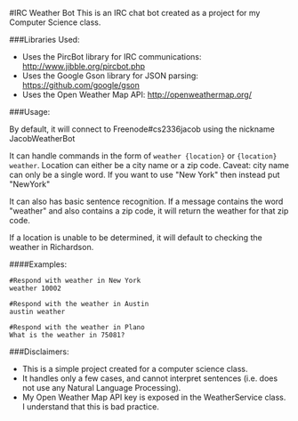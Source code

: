 #IRC Weather Bot
This is an IRC chat bot created as a project for my Computer Science class.

###Libraries Used:

* Uses the PircBot library for IRC communications: http://www.jibble.org/pircbot.php
* Uses the Google Gson library for JSON parsing: https://github.com/google/gson
* Uses the Open Weather Map API: http://openweathermap.org/

###Usage:

By default, it will connect to  Freenode#cs2336jacob using the nickname JacobWeatherBot

It can handle commands in the form of `weather {location}` or `{location} weather`. Location can either be a city name
or a zip code. Caveat: city name can only be a single word. If you want to use "New York" then instead put "NewYork"

It can also has basic sentence recognition. If a message contains the word "weather" and also contains a zip code, it
will return the weather for that zip code.

If a location is unable to be determined, it will default to checking the weather in Richardson.

####Examples:

    #Respond with weather in New York
    weather 10002

    #Respond with the weather in Austin
    austin weather

    #Respond with the weather in Plano
    What is the weather in 75081?

###Disclaimers:

* This is a simple project created for a computer science class.
* It handles only a few cases, and cannot interpret sentences (i.e. does not use any Natural Language Processing).
* My Open Weather Map API key is exposed in the WeatherService class. I understand that this is bad practice.

